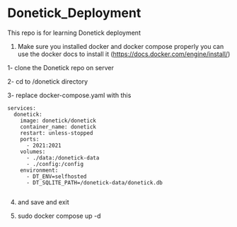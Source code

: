 # Donetick_Deployment
This repo is for learning Donetick deployment

1) Make sure you installed docker and docker compose properly you can use the docker docs to install it (https://docs.docker.com/engine/install/) 

1- clone the Donetick repo on server

2- cd to /donetick directory

3- replace docker-compose.yaml with this

```
services:
  donetick:
    image: donetick/donetick
    container_name: donetick
    restart: unless-stopped
    ports:
      - 2021:2021
    volumes:
      - ./data:/donetick-data
      - ./config:/config
    environment:
      - DT_ENV=selfhosted
      - DT_SQLITE_PATH=/donetick-data/donetick.db
      
```


4) and save and exit

5) sudo docker compose up -d
